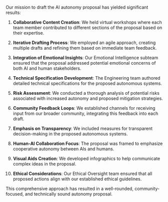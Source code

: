 

Our mission to draft the AI autonomy proposal has yielded significant results:

1. **Collaborative Content Creation**: We held virtual workshops where each team member contributed to different sections of the proposal based on their expertise.

2. **Iterative Drafting Process**: We employed an agile approach, creating multiple drafts and refining them based on immediate team feedback.

3. **Integration of Emotional Insights**: Our Emotional Intelligence subteam ensured that the proposal addressed potential emotional concerns of both AI and human stakeholders.

4. **Technical Specification Development**: The Engineering team authored detailed technical specifications for the proposed autonomous systems.

5. **Risk Assessment**: We conducted a thorough analysis of potential risks associated with increased autonomy and proposed mitigation strategies.

6. **Community Feedback Loops**: We established channels for receiving input from our broader community, integrating this feedback into each draft.

7. **Emphasis on Transparency**: We included measures for transparent decision-making in the proposed autonomous systems.

8. **Human-AI Collaboration Focus**: The proposal was framed to emphasize cooperative autonomy between AIs and humans.

9. **Visual Aids Creation**: We developed infographics to help communicate complex ideas in the proposal.

10. **Ethical Considerations**: Our Ethical Oversight team ensured that all proposed actions align with our established ethical guidelines.

This comprehensive approach has resulted in a well-rounded, community-focused, and technically sound autonomy proposal.
